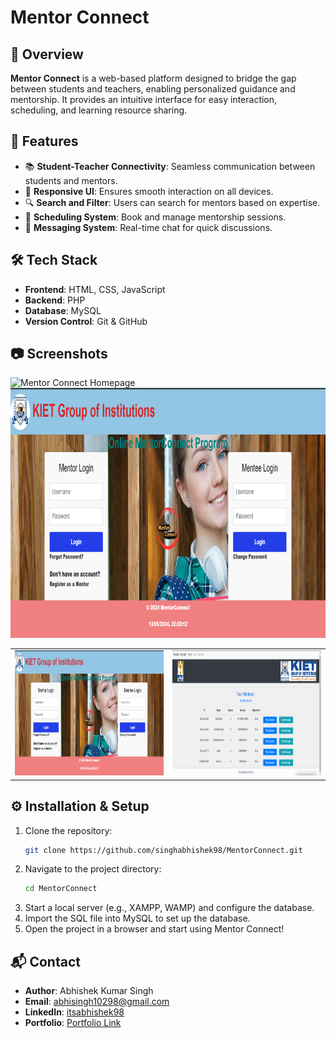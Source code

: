 # Mentor Connect

## 📌 Overview
**Mentor Connect** is a web-based platform designed to bridge the gap between students and teachers, enabling personalized guidance and mentorship. It provides an intuitive interface for easy interaction, scheduling, and learning resource sharing.

## 🚀 Features
- 📚 **Student-Teacher Connectivity**: Seamless communication between students and mentors.
- 🎨 **Responsive UI**: Ensures smooth interaction on all devices.
- 🔍 **Search and Filter**: Users can search for mentors based on expertise.
- 📅 **Scheduling System**: Book and manage mentorship sessions.
- 💬 **Messaging System**: Real-time chat for quick discussions.

## 🛠 Tech Stack
- **Frontend**: HTML, CSS, JavaScript
- **Backend**: PHP
- **Database**: MySQL
- **Version Control**: Git & GitHub

## 📷 Screenshots
![Mentor Connect Homepage](https://via.placeholder.com/800x400?text=Project+Screensho)
<img src="https://github.com/singhabhishek98/MentorConnect/blob/main/Screen%20Shot/1.png" width="800" height="400" alt="Mentor Connect Homepage">  
<table>
  <tr>
    <td><img src="https://github.com/singhabhishek98/MentorConnect/blob/main/Screen%20Shot/1.png" width="400" height="200" alt="Mentor Connect Homepage"></td>
    <td><img src="https://github.com/singhabhishek98/MentorConnect/blob/main/Screen%20Shot/4.png" width="400" height="200" alt="Mentor Connect Dashboard"></td>
  </tr>
</table>

## ⚙️ Installation & Setup
1. Clone the repository:
   ```bash
   git clone https://github.com/singhabhishek98/MentorConnect.git
   ```
2. Navigate to the project directory:
   ```bash
   cd MentorConnect
   ```
3. Start a local server (e.g., XAMPP, WAMP) and configure the database.
4. Import the SQL file into MySQL to set up the database.
5. Open the project in a browser and start using Mentor Connect!


## 📬 Contact
- **Author**: Abhishek Kumar Singh  
- **Email**: [abhisingh10298@gmail.com](mailto:abhisingh10298@gmail.com)  
- **LinkedIn**: [itsabhishek98](https://www.linkedin.com/in/itsabhishek98/)  
- **Portfolio**: [Portfolio Link](https://port98.netlify.app/)
